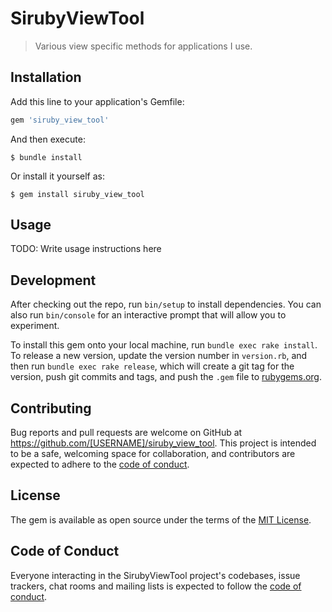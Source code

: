 # SirubyViewTool

>Various view specific methods for applications I use.

## Installation

Add this line to your application's Gemfile:

```ruby
gem 'siruby_view_tool'
```

And then execute:

    $ bundle install

Or install it yourself as:

    $ gem install siruby_view_tool

## Usage

TODO: Write usage instructions here

## Development

After checking out the repo, run `bin/setup` to install dependencies. You can also run `bin/console` for an interactive prompt that will allow you to experiment.

To install this gem onto your local machine, run `bundle exec rake install`. To release a new version, update the version number in `version.rb`, and then run `bundle exec rake release`, which will create a git tag for the version, push git commits and tags, and push the `.gem` file to [rubygems.org](https://rubygems.org).

## Contributing

Bug reports and pull requests are welcome on GitHub at https://github.com/[USERNAME]/siruby_view_tool. This project is intended to be a safe, welcoming space for collaboration, and contributors are expected to adhere to the [code of conduct](https://github.com/[USERNAME]/siruby_view_tool/blob/master/CODE_OF_CONDUCT.md).


## License

The gem is available as open source under the terms of the [MIT License](https://opensource.org/licenses/MIT).

## Code of Conduct

Everyone interacting in the SirubyViewTool project's codebases, issue trackers, chat rooms and mailing lists is expected to follow the [code of conduct](https://github.com/[USERNAME]/siruby_view_tool/blob/master/CODE_OF_CONDUCT.md).
